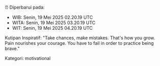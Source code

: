 ⏰ Diperbarui pada:
- WIB: Senin, 19 Mei 2025 02.20.19 UTC
- WITA: Senin, 19 Mei 2025 03.20.19 UTC
- WIT: Senin, 19 Mei 2025 04.20.19 UTC

Kutipan Inspiratif:
"Take chances, make mistakes. That's how you grow. Pain nourishes your courage. You have to fail in order to practice being brave."


Kategori: motivational


